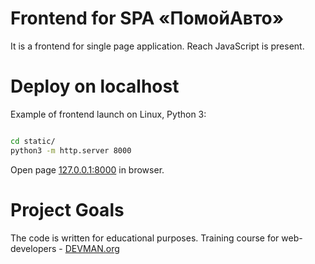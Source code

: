 # Frontend for SPA «ПомойАвто»

It is a frontend for single page application. Reach JavaScript is present.


# Deploy on localhost

Example of frontend launch on Linux, Python 3:

```bash

cd static/
python3 -m http.server 8000

```

Open page [127.0.0.1:8000](http://127.0.0.1:8000) in browser.


# Project Goals

The code is written for educational purposes. Training course for web-developers - [DEVMAN.org](https://devman.org)
